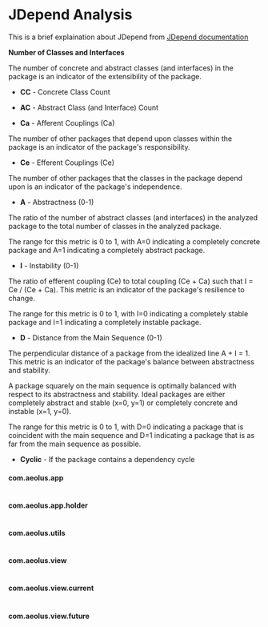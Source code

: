 # JDepend Analysis

This is a brief explaination about JDepend from [JDepend documentation](http://www.clarkware.com/software/JDepend.html)

**Number of Classes and Interfaces**

The number of concrete and abstract classes (and interfaces) in the package is an indicator of the extensibility of the package.

- **CC** - Concrete Class Count

- **AC** - Abstract Class (and Interface) Count

- **Ca** - Afferent Couplings (Ca)

The number of other packages that depend upon classes within the package is an indicator of the package's responsibility.

- **Ce** - Efferent Couplings (Ce)

The number of other packages that the classes in the package depend upon is an indicator of the package's independence.

- **A** - Abstractness (0-1)

The ratio of the number of abstract classes (and interfaces) in the analyzed package to the total number of classes in the analyzed package.

The range for this metric is 0 to 1, with A=0 indicating a completely concrete package and A=1 indicating a completely abstract package.

- **I** - Instability (0-1)

The ratio of efferent coupling (Ce) to total coupling (Ce + Ca) such that I = Ce / (Ce + Ca). This metric is an indicator of the package's resilience to change.

The range for this metric is 0 to 1, with I=0 indicating a completely stable package and I=1 indicating a completely instable package.

- **D** - Distance from the Main Sequence (0-1)

The perpendicular distance of a package from the idealized line A + I = 1. This metric is an indicator of the package's balance between abstractness and stability.

A package squarely on the main sequence is optimally balanced with respect to its abstractness and stability. Ideal packages are either completely abstract and stable (x=0, y=1) or completely concrete and instable (x=1, y=0).

The range for this metric is 0 to 1, with D=0 indicating a package that is coincident with the main sequence and D=1 indicating a package that is as far from the main sequence as possible.

- **Cyclic** - If the package contains a dependency cycle

#### com.aeolus.app

![]()

#### com.aeolus.app.holder

![]()

#### com.aeolus.utils

![]()

#### com.aeolus.view

![]()

#### com.aeolus.view.current

![]()

#### com.aeolus.view.future

![]()